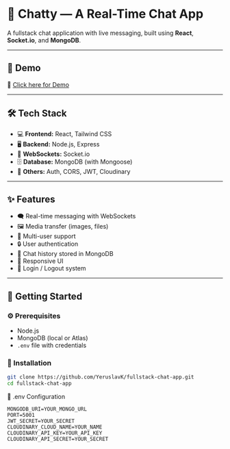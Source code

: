 # 📛 Chatty — A Real-Time Chat App  
A fullstack chat application with live messaging, built using **React**, **Socket.io**, and **MongoDB**.

---

## 🚀 Demo  
🔗 [Click here for Demo](https://fullstack-chat-app-lifa.onrender.com)

---

## 🛠 Tech Stack

- 💻 **Frontend:** React, Tailwind CSS  
- 🖥️ **Backend:** Node.js, Express  
- 🔌 **WebSockets:** Socket.io  
- 🗄️ **Database:** MongoDB (with Mongoose)  
- 🧩 **Others:** Auth, CORS, JWT, Cloudinary  

---

## ✨ Features

- 🗨️ Real-time messaging with WebSockets  
- 🖼️ Media transfer (images, files)  
- 👥 Multi-user support  
- 🔒 User authentication  
- 🧾 Chat history stored in MongoDB  
- 📱 Responsive UI  
- 🚪 Login / Logout system  

---

## 🧰 Getting Started

### ⚙️ Prerequisites

- Node.js  
- MongoDB (local or Atlas)  
- `.env` file with credentials  

### 🔧 Installation

```bash
git clone https://github.com/YeruslavK/fullstack-chat-app.git
cd fullstack-chat-app
```
🔐 .env Configuration
```
MONGODB_URI=YOUR_MONGO_URL
PORT=5001
JWT_SECRET=YOUR_SECRET
CLOUDINARY_CLOUD_NAME=YOUR_NAME
CLOUDINARY_API_KEY=YOUR_API_KEY
CLOUDINARY_API_SECRET=YOUR_SECRET
